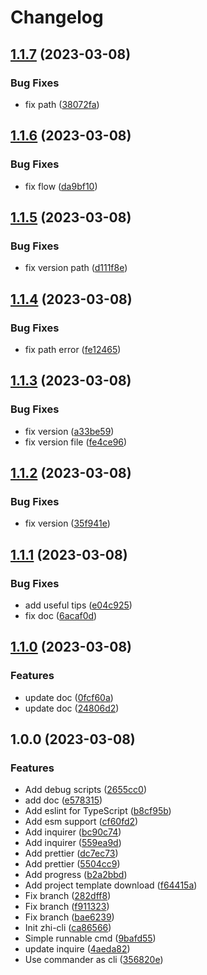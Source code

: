 # Changelog

## [1.1.7](https://github.com/terwer/zhi-cli/compare/v1.1.6...v1.1.7) (2023-03-08)


### Bug Fixes

* fix path ([38072fa](https://github.com/terwer/zhi-cli/commit/38072fa9c933720c32606694c131bcd46db41b13))

## [1.1.6](https://github.com/terwer/zhi-cli/compare/v1.1.5...v1.1.6) (2023-03-08)


### Bug Fixes

* fix flow ([da9bf10](https://github.com/terwer/zhi-cli/commit/da9bf107b3a0c1814662951165f25956b58b8c8b))

## [1.1.5](https://github.com/terwer/zhi-cli/compare/v1.1.4...v1.1.5) (2023-03-08)


### Bug Fixes

* fix version path ([d111f8e](https://github.com/terwer/zhi-cli/commit/d111f8e9ab592f2c035ee3f1b48a76f0712ee1e3))

## [1.1.4](https://github.com/terwer/zhi-cli/compare/v1.1.3...v1.1.4) (2023-03-08)


### Bug Fixes

* fix path error ([fe12465](https://github.com/terwer/zhi-cli/commit/fe124650a54e2d5cf10d19dcdc15f52f1303a8c4))

## [1.1.3](https://github.com/terwer/zhi-cli/compare/v1.1.2...v1.1.3) (2023-03-08)


### Bug Fixes

* fix version ([a33be59](https://github.com/terwer/zhi-cli/commit/a33be5961391aa768cca4ea24c37cf0aa0b3e149))
* fix version file ([fe4ce96](https://github.com/terwer/zhi-cli/commit/fe4ce9674cd1f731e066f816f2f920263727c3a0))

## [1.1.2](https://github.com/terwer/zhi-cli/compare/v1.1.1...v1.1.2) (2023-03-08)


### Bug Fixes

* fix version ([35f941e](https://github.com/terwer/zhi-cli/commit/35f941e8f3a36efacf6b8290415b281077f7b4e4))

## [1.1.1](https://github.com/terwer/zhi-cli/compare/v1.1.0...v1.1.1) (2023-03-08)


### Bug Fixes

* add useful tips ([e04c925](https://github.com/terwer/zhi-cli/commit/e04c9255d286ba9b3c6a41ae728c62020394b2a5))
* fix doc ([6acaf0d](https://github.com/terwer/zhi-cli/commit/6acaf0d1b48b8dc20ee2322e779e82f39ea0ffef))

## [1.1.0](https://github.com/terwer/zhi-cli/compare/v1.0.0...v1.1.0) (2023-03-08)


### Features

* update doc ([0fcf60a](https://github.com/terwer/zhi-cli/commit/0fcf60a70434f8514418411ff74abc576aa61054))
* update doc ([24806d2](https://github.com/terwer/zhi-cli/commit/24806d2eba384a1d474d0573160490a73509f33e))

## 1.0.0 (2023-03-08)


### Features

* Add debug scripts ([2655cc0](https://github.com/terwer/zhi-cli/commit/2655cc06c189df475c21ae890a7b7ec68e400759))
* add doc ([e578315](https://github.com/terwer/zhi-cli/commit/e5783151d4a0ca8834d3571b07f8b3ca862df2bd))
* Add eslint for TypeScript ([b8cf95b](https://github.com/terwer/zhi-cli/commit/b8cf95b148580cb77bfc2adfff75c690d903d1e5))
* Add esm support ([cf60fd2](https://github.com/terwer/zhi-cli/commit/cf60fd2cd1e876a8c818873a9bf360d0d9b9ba79))
* Add inquirer ([bc90c74](https://github.com/terwer/zhi-cli/commit/bc90c74f0a169179601f6eb0d65d69285d53ad25))
* Add inquirer ([559ea9d](https://github.com/terwer/zhi-cli/commit/559ea9dc36ac4a2074dd4599f77e3b9f9769ed5a))
* Add prettier ([dc7ec73](https://github.com/terwer/zhi-cli/commit/dc7ec7392178d8c83b7ba0ffe63b2f60f8b2a784))
* Add prettier ([5504cc9](https://github.com/terwer/zhi-cli/commit/5504cc9bf4594f974aedfa2e6ee33df0db7208c5))
* Add progress ([b2a2bbd](https://github.com/terwer/zhi-cli/commit/b2a2bbd967a4dcb148aebb0f8e9320ad92d7eb87))
* Add project template download ([f64415a](https://github.com/terwer/zhi-cli/commit/f64415afe7c0bec1ea2426f143f3f30ef3d8cff1))
* Fix branch ([282dff8](https://github.com/terwer/zhi-cli/commit/282dff807f4e099ae7ee502751a3d735fcc10a08))
* Fix branch ([f911323](https://github.com/terwer/zhi-cli/commit/f911323ae0a850d1a98e9cdfe414ed80dee6af4a))
* Fix branch ([bae6239](https://github.com/terwer/zhi-cli/commit/bae62396feb70e51563decdd3fc0067271c3e686))
* Init zhi-cli ([ca86566](https://github.com/terwer/zhi-cli/commit/ca86566390da73c36a6c3d6a166a7d546d5b00f7))
* Simple runnable cmd ([9bafd55](https://github.com/terwer/zhi-cli/commit/9bafd55c06aab06818540bf2f175560796650e40))
* update inquire ([4aeda82](https://github.com/terwer/zhi-cli/commit/4aeda82d00839e51fc459c46c386df728e2f0e20))
* Use commander as cli ([356820e](https://github.com/terwer/zhi-cli/commit/356820e4ff933c427f9cc8bbf0e2b679db5631ed))
